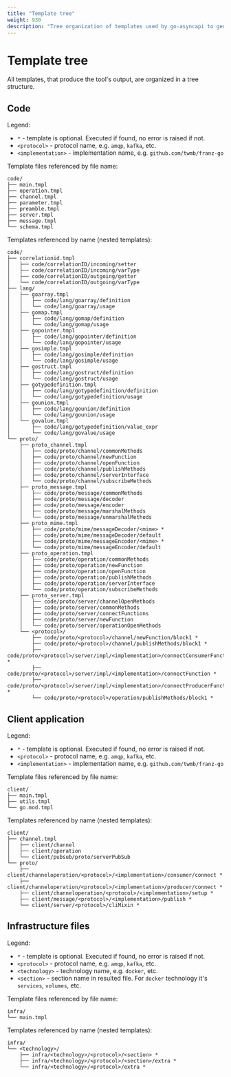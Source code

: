 ```yaml
---
title: "Template tree"
weight: 930
description: "Tree organization of templates used by go-asyncapi to generate the code, client application, IaC files, etc."
---
```


# Template tree

All templates, that produce the tool's output, are organized in a tree structure. 

## Code

Legend:

* `*` - template is optional. Executed if found, no error is raised if not.
* `<protocol>` - protocol name, e.g. `amqp`, `kafka`, etc.
* `<implementation>` - implementation name, e.g. `github.com/twmb/franz-go`

Template files referenced by file name:

```
code/
├── main.tmpl
├── operation.tmpl
├── channel.tmpl
├── parameter.tmpl
├── preamble.tmpl
├── server.tmpl
├── message.tmpl
└── schema.tmpl
```

Templates referenced by name (nested templates):

```
code/
├── correlationid.tmpl
│   ├── code/correlationID/incoming/setter
│   ├── code/correlationID/incoming/varType
│   ├── code/correlationID/outgoing/getter
│   └── code/correlationID/outgoing/varType
├── lang/
│   ├── goarray.tmpl
│   │   ├── code/lang/goarray/definition
│   │   └── code/lang/goarray/usage
│   ├── gomap.tmpl
│   │   ├── code/lang/gomap/definition
│   │   └── code/lang/gomap/usage
│   ├── gopointer.tmpl
│   │   ├── code/lang/gopointer/definition
│   │   └── code/lang/gopointer/usage
│   ├── gosimple.tmpl
│   │   ├── code/lang/gosimple/definition
│   │   └── code/lang/gosimple/usage
│   ├── gostruct.tmpl
│   │   ├── code/lang/gostruct/definition
│   │   └── code/lang/gostruct/usage
│   ├── gotypedefinition.tmpl
│   │   ├── code/lang/gotypedefinition/definition
│   │   └── code/lang/gotypedefinition/usage
│   ├── gounion.tmpl
│   │   ├── code/lang/gounion/definition
│   │   └── code/lang/gounion/usage
│   └── govalue.tmpl
│       ├── code/lang/gotypedefinition/value_expr
│       └── code/lang/govalue/usage
└── proto/
    ├── proto_channel.tmpl
    │   ├── code/proto/channel/commonMethods
    │   ├── code/proto/channel/newFunction
    │   ├── code/proto/channel/openFunction
    │   ├── code/proto/channel/publishMethods
    │   ├── code/proto/channel/serverInterface
    │   └── code/proto/channel/subscribeMethods
    ├── proto_message.tmpl
    │   ├── code/proto/message/commonMethods
    │   ├── code/proto/message/decoder
    │   ├── code/proto/message/encoder
    │   ├── code/proto/message/marshalMethods
    │   └── code/proto/message/unmarshalMethods
    ├── proto_mime.tmpl
    │   ├── code/proto/mime/messageDecoder/<mime> *
    │   ├── code/proto/mime/messageDecoder/default
    │   ├── code/proto/mime/messageEncoder/<mime> *
    │   └── code/proto/mime/messageEncoder/default
    ├── proto_operation.tmpl
    │   ├── code/proto/operation/commonMethods
    │   ├── code/proto/operation/newFunction
    │   ├── code/proto/operation/openFunction
    │   ├── code/proto/operation/publishMethods
    │   ├── code/proto/operation/serverInterface
    │   └── code/proto/operation/subscribeMethods
    ├── proto_server.tmpl
    │   ├── code/proto/server/channelOpenMethods
    │   ├── code/proto/server/commonMethods
    │   ├── code/proto/server/connectFunctions
    │   ├── code/proto/server/newFunction
    │   └── code/proto/server/operationOpenMethods
    └── <protocol>/
        ├── code/proto/<protocol>/channel/newFunction/block1 *
        ├── code/proto/<protocol>/channel/publishMethods/block1 *
        ├── code/proto/<protocol>/server/impl/<implementation>/connectConsumerFunction *
        ├── code/proto/<protocol>/server/impl/<implementation>/connectFunction *
        ├── code/proto/<protocol>/server/impl/<implementation>/connectProducerFunction *
        └── code/proto/<protocol>/operation/publishMethods/block1 *
```

## Client application

Legend:

* `*` - template is optional. Executed if found, no error is raised if not.
* `<protocol>` - protocol name, e.g. `amqp`, `kafka`, etc.
* `<implementation>` - implementation name, e.g. `github.com/twmb/franz-go`

Template files referenced by file name:

```
client/
├── main.tmpl
├── utils.tmpl
└── go.mod.tmpl
```

Templates referenced by name (nested templates):

```
client/
├── channel.tmpl
│   ├── client/channel
│   ├── client/operation
│   └── client/pubsub/proto/serverPubSub
└── proto/
    ├── client/channeloperation/<protocol>/<implementation>/consumer/connect *
    ├── client/channeloperation/<protocol>/<implementation>/producer/connect *
    ├── client/channeloperation/<protocol>/<implementation>/setup *
    ├── client/message/<protocol>/<implementation>/publish *
    └── client/server/<protocol>/cliMixin *
```

## Infrastructure files

Legend:

* `*` - template is optional. Executed if found, no error is raised if not.
* `<protocol>` - protocol name, e.g. `amqp`, `kafka`, etc.
* `<technology>` - technology name, e.g. `docker`, etc.
* `<section>` - section name in resulted file. For `docker` technology it's `services`, `volumes`, etc.

Template files referenced by file name:

```
infra/
└── main.tmpl
```

Templates referenced by name (nested templates):

```
infra/
└── <technology>/
    ├── infra/<technology>/<protocol>/<section> *
    ├── infra/<technology>/<protocol>/<section>/extra *
    └── infra/<technology>/<protocol>/extra *
```
